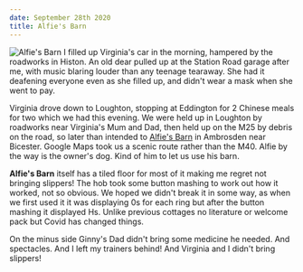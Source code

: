 ```yaml
---
date: September 28th 2020
title: Alfie's Barn
---
```

![Alfie's Barn](IMG_1703.jpeg)
I filled up Virginia's car in the morning, hampered by the roadworks in Histon. An old dear pulled up at the Station
Road garage after me, with music blaring louder than any teenage tearaway. She had it deafening everyone even
as she filled up, and didn't wear a mask when she went to pay.

Virginia drove down to Loughton, stopping at Eddington for 2 Chinese meals for two which we had this evening. We were held up in Loughton by roadworks near Virginia's Mum and Dad, then held up on the M25 by debris on the road, so later than intended to
[Alfie's Barn](https://www.english-country-cottages.co.uk/cottages/alfies-barn-nku) in Ambrosden near Bicester. Google Maps took us a scenic route rather than the M40. Alfie by the way is the owner's dog. Kind of him to let us use his barn.

**Alfie's Barn** itself has a tiled floor for most of it making me regret not bringing slippers! The hob took some
button mashing to work out how it worked, not so obvious. We hoped we didn't break it in some way, as when we
first used it it was displaying 0s for each ring but after the button mashing it displayed Hs. Unlike previous cottages
no literature or welcome pack but Covid has changed things.

On the minus side Ginny's Dad didn't bring some medicine he needed. And spectacles. And I left my trainers behind! 
And Virginia and I didn't bring slippers!
